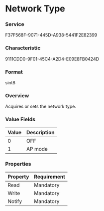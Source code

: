 # Network Type

### Service

F37F568F-9071-445D-A938-5441F2E82399

### Characteristic

9111CDD0-9F01-45C4-A2D4-E09E8FB0424D

### Format

sint8

### Overview

Acquires or sets the network type.

### Value Fields

| Value | Description |
|:--|:--|
| 0 | OFF |
| 1 | AP mode |

### Properties

| Property | Requirement |
|:--|:--|
| Read | Mandatory |
| Write | Mandatory |
| Notify | Mandatory |
